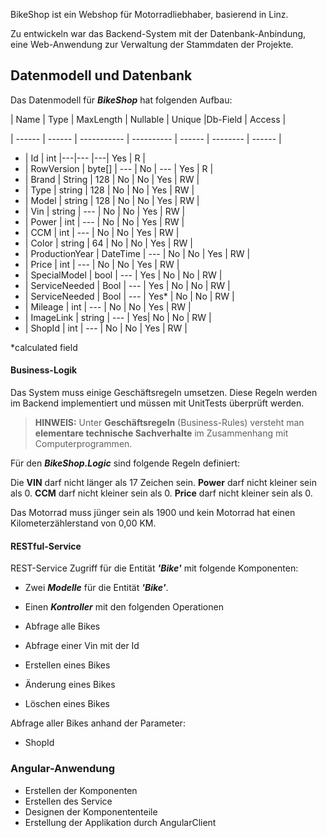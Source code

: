 



BikeShop ist ein Webshop für Motorradliebhaber, basierend in Linz.


Zu entwickeln war das Backend-System mit der Datenbank-Anbindung, eine Web-Anwendung zur Verwaltung der Stammdaten der Projekte.



## Datenmodell und Datenbank

Das Datenmodell für ***BikeShop*** hat folgenden Aufbau:


| Name | Type | MaxLength | Nullable | Unique |Db-Field | Access |

| ------ | ------ | ----------- | ---------- | ------ | -------- |    ------ |

 - | Id | int |---|---  |---|  Yes | R |
 - | RowVersion | byte[] | --- | No | --- |  Yes | R |
 - | Brand | String | 128 | No |  No | Yes | RW |
 - | Type | string | 128 | No | No | Yes | RW |
 - | Model | string | 128 | No | No | Yes | RW |
 - | Vin | string | --- | No | No | Yes | RW |
 - | Power | int | --- | No | No | Yes | RW |
 - | CCM | int | --- | No | No | Yes | RW |
 - | Color | string | 64 | No | No | Yes | RW |
 - | ProductionYear | DateTime | --- | No | No | Yes | RW |
 - | Price | int | --- | No | No | Yes | RW |
 - | SpecialModel | bool | --- | Yes | No | No | RW |
 - | ServiceNeeded | Bool | --- | Yes | No | No | RW |
 - | ServiceNeeded | Bool | --- | Yes* | No | No | RW |
 - | Mileage | int | --- | No | No | Yes | RW |
 - | ImageLink | string | --- | Yes| No | No | RW |
 - | ShopId | int | --- | No | No | Yes | RW |

*calculated field


#### Business-Logik

Das System muss einige Geschäftsregeln umsetzen. Diese Regeln werden im Backend implementiert und müssen mit UnitTests überprüft werden.

> **HINWEIS:** Unter **Geschäftsregeln** (Business-Rules) versteht man **elementare technische Sachverhalte** im Zusammenhang mit Computerprogrammen.

Für den ***BikeShop.Logic*** sind folgende Regeln definiert:

Die **VIN** darf nicht länger als 17 Zeichen sein.
**Power** darf nicht kleiner sein als 0.
**CCM** darf nicht kleiner sein als 0.
**Price** darf nicht kleiner sein als 0.

Das Motorrad muss jünger sein als 1900 und kein Motorrad hat einen Kilometerzählerstand von 0,00 KM.


#### RESTful-Service

REST-Service Zugriff für die Entität ***'Bike'*** mit folgende Komponenten:

- Zwei ***Modelle*** für die Entität ***'Bike'***.

- Einen ***Kontroller*** mit den folgenden Operationen

- Abfrage alle Bikes

- Abfrage einer Vin mit der Id

- Erstellen eines Bikes

- Änderung eines Bikes

- Löschen eines Bikes

 Abfrage aller Bikes anhand der Parameter:

- ShopId

### Angular-Anwendung


- Erstellen der Komponenten
- Erstellen des Service
- Designen der Komponententeile
- Erstellung der Applikation durch AngularClient



